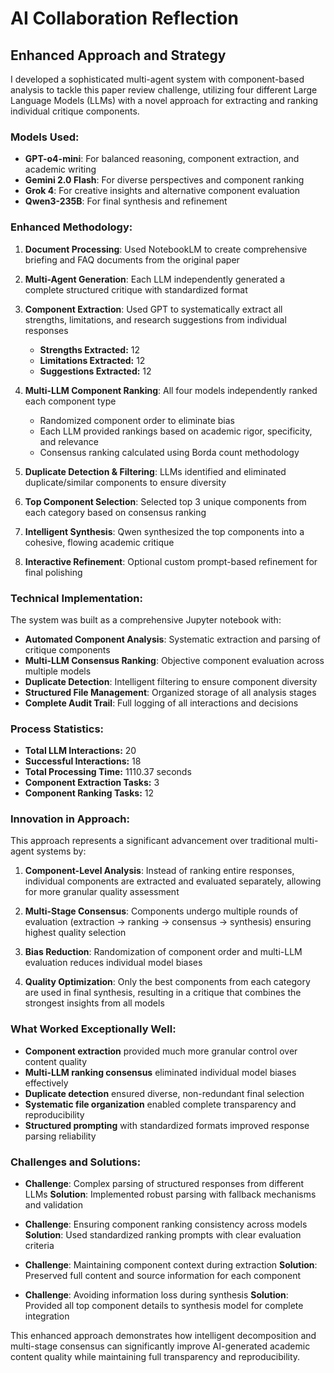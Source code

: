 
# AI Collaboration Reflection

## Enhanced Approach and Strategy

I developed a sophisticated multi-agent system with component-based analysis to tackle this paper review challenge, utilizing four different Large Language Models (LLMs) with a novel approach for extracting and ranking individual critique components.

### Models Used:
- **GPT-o4-mini**: For balanced reasoning, component extraction, and academic writing
- **Gemini 2.0 Flash**: For diverse perspectives and component ranking
- **Grok 4**: For creative insights and alternative component evaluation
- **Qwen3-235B**: For final synthesis and refinement

### Enhanced Methodology:

1. **Document Processing**: Used NotebookLM to create comprehensive briefing and FAQ documents from the original paper

2. **Multi-Agent Generation**: Each LLM independently generated a complete structured critique with standardized format

3. **Component Extraction**: Used GPT to systematically extract all strengths, limitations, and research suggestions from individual responses
   - **Strengths Extracted:** 12
   - **Limitations Extracted:** 12
   - **Suggestions Extracted:** 12

4. **Multi-LLM Component Ranking**: All four models independently ranked each component type
   - Randomized component order to eliminate bias
   - Each LLM provided rankings based on academic rigor, specificity, and relevance
   - Consensus ranking calculated using Borda count methodology

5. **Duplicate Detection & Filtering**: LLMs identified and eliminated duplicate/similar components to ensure diversity

6. **Top Component Selection**: Selected top 3 unique components from each category based on consensus ranking

7. **Intelligent Synthesis**: Qwen synthesized the top components into a cohesive, flowing academic critique

8. **Interactive Refinement**: Optional custom prompt-based refinement for final polishing

### Technical Implementation:

The system was built as a comprehensive Jupyter notebook with:
- **Automated Component Analysis**: Systematic extraction and parsing of critique components
- **Multi-LLM Consensus Ranking**: Objective component evaluation across multiple models
- **Duplicate Detection**: Intelligent filtering to ensure component diversity
- **Structured File Management**: Organized storage of all analysis stages
- **Complete Audit Trail**: Full logging of all interactions and decisions

### Process Statistics:
- **Total LLM Interactions:** 20
- **Successful Interactions:** 18
- **Total Processing Time:** 1110.37 seconds
- **Component Extraction Tasks:** 3
- **Component Ranking Tasks:** 12

### Innovation in Approach:

This approach represents a significant advancement over traditional multi-agent systems by:

1. **Component-Level Analysis**: Instead of ranking entire responses, individual components are extracted and evaluated separately, allowing for more granular quality assessment

2. **Multi-Stage Consensus**: Components undergo multiple rounds of evaluation (extraction → ranking → consensus → synthesis) ensuring highest quality selection

3. **Bias Reduction**: Randomization of component order and multi-LLM evaluation reduces individual model biases

4. **Quality Optimization**: Only the best components from each category are used in final synthesis, resulting in a critique that combines the strongest insights from all models

### What Worked Exceptionally Well:

- **Component extraction** provided much more granular control over content quality
- **Multi-LLM ranking consensus** eliminated individual model biases effectively
- **Duplicate detection** ensured diverse, non-redundant final selection
- **Systematic file organization** enabled complete transparency and reproducibility
- **Structured prompting** with standardized formats improved response parsing reliability

### Challenges and Solutions:

- **Challenge**: Complex parsing of structured responses from different LLMs
  **Solution**: Implemented robust parsing with fallback mechanisms and validation

- **Challenge**: Ensuring component ranking consistency across models
  **Solution**: Used standardized ranking prompts with clear evaluation criteria

- **Challenge**: Maintaining component context during extraction
  **Solution**: Preserved full content and source information for each component

- **Challenge**: Avoiding information loss during synthesis
  **Solution**: Provided all top component details to synthesis model for complete integration

This enhanced approach demonstrates how intelligent decomposition and multi-stage consensus can significantly improve AI-generated academic content quality while maintaining full transparency and reproducibility.
